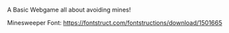 A Basic Webgame all about avoiding mines!

Minesweeper Font: https://fontstruct.com/fontstructions/download/1501665